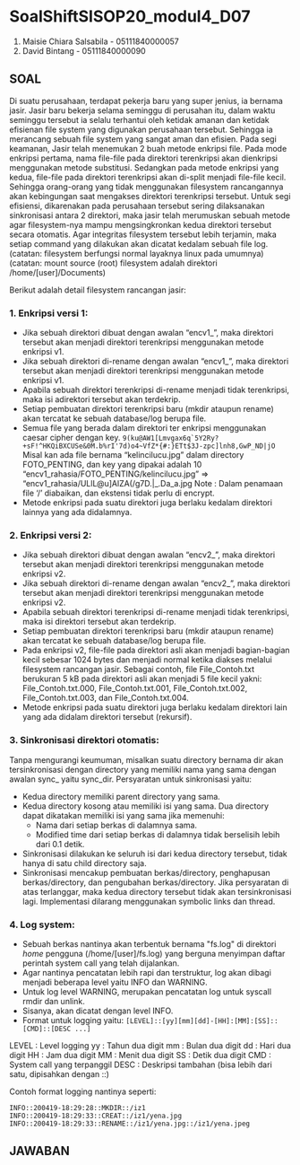 # SoalShiftSISOP20_modul4_D07

1. Maisie Chiara Salsabila - 05111840000057
2. David Bintang - 05111840000090

## SOAL
Di suatu perusahaan, terdapat pekerja baru yang super jenius, ia bernama jasir. Jasir baru bekerja selama seminggu di perusahan itu, dalam waktu seminggu tersebut ia selalu terhantui oleh ketidak amanan dan ketidak efisienan file system yang digunakan perusahaan tersebut. Sehingga ia merancang sebuah file system yang sangat aman dan efisien. Pada segi keamanan, Jasir telah menemukan 2 buah metode enkripsi file. Pada mode enkripsi pertama, nama file-file pada direktori terenkripsi akan dienkripsi menggunakan metode substitusi. Sedangkan pada metode enkripsi yang kedua, file-file pada direktori terenkripsi akan di-split menjadi file-file kecil. Sehingga orang-orang yang tidak menggunakan filesystem rancangannya akan kebingungan saat mengakses direktori terenkripsi tersebut. Untuk segi efisiensi, dikarenakan pada perusahaan tersebut sering dilaksanakan sinkronisasi antara 2 direktori, maka jasir telah merumuskan sebuah metode agar filesystem-nya mampu mengsingkronkan kedua direktori tersebut secara otomatis. Agar integritas filesystem tersebut lebih terjamin, maka setiap command yang dilakukan akan dicatat kedalam sebuah file log.
(catatan: filesystem berfungsi normal layaknya linux pada umumnya)
(catatan: mount source (root) filesystem adalah direktori /home/[user]/Documents)

Berikut adalah detail filesystem rancangan jasir:
### 1. Enkripsi versi 1:
- Jika sebuah direktori dibuat dengan awalan “encv1_”, maka direktori tersebut akan menjadi direktori terenkripsi menggunakan metode enkripsi v1.
- Jika sebuah direktori di-rename dengan awalan “encv1_”, maka direktori tersebut akan menjadi direktori terenkripsi menggunakan metode enkripsi v1.
- Apabila sebuah direktori terenkripsi di-rename menjadi tidak terenkripsi, maka isi adirektori tersebut akan terdekrip.
- Setiap pembuatan direktori terenkripsi baru (mkdir ataupun rename) akan tercatat ke sebuah database/log berupa file.
- Semua file yang berada dalam direktori ter enkripsi menggunakan caesar cipher dengan key.
``` 9(ku@AW1[Lmvgax6q`5Y2Ry?+sF!^HKQiBXCUSe&0M.b%rI'7d)o4~VfZ*{#:}ETt$3J-zpc]lnh8,GwP_ND|jO ```
Misal kan ada file bernama “kelincilucu.jpg” dalam directory FOTO_PENTING, dan key yang dipakai adalah 10
“encv1_rahasia/FOTO_PENTING/kelincilucu.jpg” => “encv1_rahasia/ULlL@u]AlZA(/g7D.|_.Da_a.jpg
Note : Dalam penamaan file ‘/’ diabaikan, dan ekstensi tidak perlu di encrypt.
- Metode enkripsi pada suatu direktori juga berlaku kedalam direktori lainnya yang ada didalamnya.

### 2. Enkripsi versi 2:
- Jika sebuah direktori dibuat dengan awalan “encv2_”, maka direktori tersebut akan menjadi direktori terenkripsi menggunakan metode enkripsi v2.
- Jika sebuah direktori di-rename dengan awalan “encv2_”, maka direktori tersebut akan menjadi direktori terenkripsi menggunakan metode enkripsi v2.
- Apabila sebuah direktori terenkripsi di-rename menjadi tidak terenkripsi, maka isi direktori tersebut akan terdekrip.
- Setiap pembuatan direktori terenkripsi baru (mkdir ataupun rename) akan tercatat ke sebuah database/log berupa file.
- Pada enkripsi v2, file-file pada direktori asli akan menjadi bagian-bagian kecil sebesar 1024 bytes dan menjadi normal ketika diakses melalui filesystem rancangan jasir. Sebagai contoh, file File_Contoh.txt berukuran 5 kB pada direktori asli akan menjadi 5 file kecil yakni: File_Contoh.txt.000, File_Contoh.txt.001, File_Contoh.txt.002, File_Contoh.txt.003, dan File_Contoh.txt.004.
- Metode enkripsi pada suatu direktori juga berlaku kedalam direktori lain yang ada didalam direktori tersebut (rekursif).

### 3. Sinkronisasi direktori otomatis:

Tanpa mengurangi keumuman, misalkan suatu directory bernama dir akan tersinkronisasi dengan directory yang memiliki nama yang sama dengan awalan sync_ yaitu sync_dir. Persyaratan untuk sinkronisasi yaitu:
- Kedua directory memiliki parent directory yang sama.
- Kedua directory kosong atau memiliki isi yang sama. Dua directory dapat dikatakan memiliki isi yang sama jika memenuhi:
  - Nama dari setiap berkas di dalamnya sama.
  - Modified time dari setiap berkas di dalamnya tidak berselisih lebih dari 0.1 detik.
- Sinkronisasi dilakukan ke seluruh isi dari kedua directory tersebut, tidak hanya di satu child directory saja.
- Sinkronisasi mencakup pembuatan berkas/directory, penghapusan berkas/directory, dan pengubahan berkas/directory.
Jika persyaratan di atas terlanggar, maka kedua directory tersebut tidak akan tersinkronisasi lagi.
Implementasi dilarang menggunakan symbolic links dan thread.

### 4. Log system:

- Sebuah berkas nantinya akan terbentuk bernama "fs.log" di direktori *home* pengguna (/home/[user]/fs.log) yang berguna menyimpan daftar perintah system call yang telah dijalankan.
- Agar nantinya pencatatan lebih rapi dan terstruktur, log akan dibagi menjadi beberapa level yaitu INFO dan WARNING.
- Untuk log level WARNING, merupakan pencatatan log untuk syscall rmdir dan unlink.
- Sisanya, akan dicatat dengan level INFO.
- Format untuk logging yaitu:
```[LEVEL]::[yy][mm][dd]-[HH]:[MM]:[SS]::[CMD]::[DESC ...]```

LEVEL    : Level logging
yy        : Tahun dua digit
mm         : Bulan dua digit
dd         : Hari dua digit
HH         : Jam dua digit
MM         : Menit dua digit
SS         : Detik dua digit
CMD          : System call yang terpanggil
DESC      : Deskripsi tambahan (bisa lebih dari satu, dipisahkan dengan ::)

Contoh format logging nantinya seperti:
```
INFO::200419-18:29:28::MKDIR::/iz1
INFO::200419-18:29:33::CREAT::/iz1/yena.jpg
INFO::200419-18:29:33::RENAME::/iz1/yena.jpg::/iz1/yena.jpeg
```


## JAWABAN

